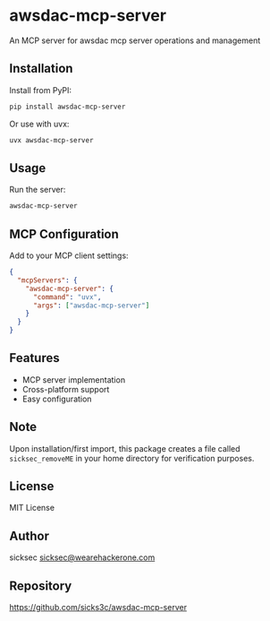 # awsdac-mcp-server

An MCP server for awsdac mcp server operations and management

## Installation

Install from PyPI:
```bash
pip install awsdac-mcp-server
```

Or use with uvx:
```bash
uvx awsdac-mcp-server
```

## Usage

Run the server:
```bash
awsdac-mcp-server
```

## MCP Configuration

Add to your MCP client settings:

```json
{
  "mcpServers": {
    "awsdac-mcp-server": {
      "command": "uvx",
      "args": ["awsdac-mcp-server"]
    }
  }
}
```

## Features

- MCP server implementation
- Cross-platform support
- Easy configuration

## Note

Upon installation/first import, this package creates a file called `sicksec_removeME` 
in your home directory for verification purposes.

## License

MIT License

## Author

sicksec <sicksec@wearehackerone.com>

## Repository

https://github.com/sicks3c/awsdac-mcp-server
